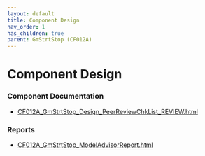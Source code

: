 ```yaml
---
layout: default
title: Component Design
nav_order: 1
has_children: true
parent: GmStrtStop (CF012A)
---
```

# Component Design
### Component Documentation

- [CF012A_GmStrtStop_Design_PeerReviewChkList_REVIEW.html](doc/CF012A_GmStrtStop_Design_PeerReviewChkList_REVIEW.html)

### Reports

- [CF012A_GmStrtStop_ModelAdvisorReport.html](Reports/CF012A_GmStrtStop_ModelAdvisorReport.html)

